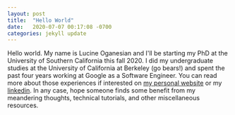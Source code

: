 ```yaml
---
layout: post
title:  "Hello World"
date:   2020-07-07 00:17:08 -0700
categories: jekyll update
---
```


Hello world. My name is Lucine Oganesian and I'll be starting my PhD at the University of Southern California this fall 2020. I did my undergraduate studies at the University of California at Berkeley (go bears!) and spent the past four years working at Google as a Software Engineer. You can read more about those experiences if interested on [my personal website](lucineoganesian.com) or my [linkedin](https://www.linkedin.com/in/lucine-oganesian-218b9b86/). In any case, hope someone finds some benefit from my meandering thoughts, technical tutorials, and other miscellaneous resources.